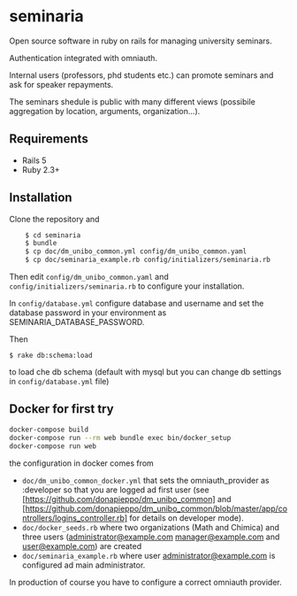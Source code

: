 # seminaria

Open source software in ruby on rails for managing university seminars. 

Authentication integrated with omniauth.

Internal users (professors, phd students etc.) can promote seminars and ask for speaker repayments.

The seminars shedule is public with many different views 
(possibile aggregation by location, arguments, organization...).


## Requirements

*  Rails 5
*  Ruby 2.3+

## Installation

Clone the repository and 

```bash
    $ cd seminaria
    $ bundle
    $ cp doc/dm_unibo_common.yml config/dm_unibo_common.yaml
    $ cp doc/seminaria_example.rb config/initializers/seminaria.rb
```

Then edit `config/dm_unibo_common.yaml` and `config/initializers/seminaria.rb` to configure your installation. 

In `config/database.yml` configure database and username and set the database password
in your environment as SEMINARIA_DATABASE_PASSWORD.

Then

    $ rake db:schema:load

to load che db schema (default with mysql but you can change db
settings in `config/database.yml` file)

## Docker for first try

```bash
docker-compose build
docker-compose run --rm web bundle exec bin/docker_setup
docker-compose run web
```

the configuration in docker comes from 

  - `doc/dm_unibo_common_docker.yml` that sets the omniauth_provider as :developer so that you are logged ad first user (see [https://github.com/donapieppo/dm_unibo_common] and [https://github.com/donapieppo/dm_unibo_common/blob/master/app/controllers/logins_controller.rb] for details on developer mode).
  - `doc/docker_seeds.rb` where two organizations (Math and Chimica) and three users (administrator@example.com manager@example.com and user@example.com) are created
  - `doc/seminaria_example.rb` where user administrator@example.com is configured ad main administrator.

In production of course you have to configure a correct omniauth provider.




